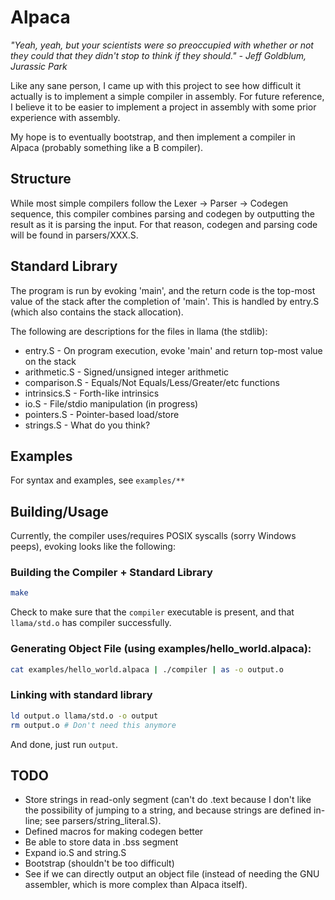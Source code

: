 # Alpaca
*"Yeah, yeah, but your scientists were so preoccupied with whether or
not they could that they didn't stop to think if they should." - Jeff Goldblum,
Jurassic Park*

Like any sane person, I came up with this project to see how difficult
it actually is to implement a simple compiler in assembly. For future
reference, I believe it to be easier to implement a project in assembly
with some prior experience with assembly.

My hope is to eventually bootstrap, and then implement a compiler in
Alpaca (probably something like a B compiler).

## Structure

While most simple compilers follow the Lexer -> Parser -> Codegen
sequence, this compiler combines parsing and codegen by outputting
the result as it is parsing the input. For that reason, codegen
and parsing code will be found in parsers/XXX.S.

## Standard Library

The program is run by evoking 'main', and the return code is the
top-most value of the stack after the completion of 'main'. This
is handled by entry.S (which also contains the stack allocation).

The following are descriptions for the files in llama (the stdlib):
 * entry.S - On program execution, evoke 'main' and return top-most
   value on the stack
 * arithmetic.S - Signed/unsigned integer arithmetic
 * comparison.S - Equals/Not Equals/Less/Greater/etc functions
 * intrinsics.S - Forth-like intrinsics
 * io.S - File/stdio manipulation (in progress)
 * pointers.S - Pointer-based load/store
 * strings.S - What do you think?

## Examples

For syntax and examples, see ```examples/**```

## Building/Usage

Currently, the compiler uses/requires POSIX syscalls (sorry Windows
peeps), evoking looks like the following:

### Building the Compiler + Standard Library

```sh
make
```

Check to make sure that the ```compiler``` executable is present,
and that ```llama/std.o``` has compiler successfully.

### Generating Object File (using examples/hello_world.alpaca):

```sh
cat examples/hello_world.alpaca | ./compiler | as -o output.o
```

### Linking with standard library

```sh
ld output.o llama/std.o -o output
rm output.o # Don't need this anymore
```

And done, just run ```output```.

## TODO
 * Store strings in read-only segment (can't do .text because
   I don't like the possibility of jumping to a string, and because
   strings are defined in-line; see parsers/string_literal.S).
 * Defined macros for making codegen better
 * Be able to store data in .bss segment
 * Expand io.S and string.S
 * Bootstrap (shouldn't be too difficult)
 * See if we can directly output an object file (instead of needing
   the GNU assembler, which is more complex than Alpaca itself).
